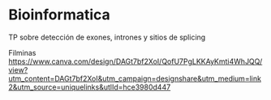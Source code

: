 # Bioinformatica
TP sobre detección de exones, intrones y sitios de splicing

Filminas
https://www.canva.com/design/DAGt7bf2XoI/QofU7PgLKKAyKmti4WhJQQ/view?utm_content=DAGt7bf2XoI&utm_campaign=designshare&utm_medium=link2&utm_source=uniquelinks&utlId=hce3980d447
